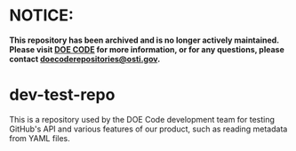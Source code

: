# NOTICE:
**This repository has been archived and is no longer actively maintained. Please visit [DOE CODE](https://www.osti.gov/doecode/) for more information, or for any questions, please contact [doecoderepositories@osti.gov](doecoderepositories@osti.gov?subject=[DOE%20CODE%20GitHub]%20More%20Information).**

# dev-test-repo
This is a repository used by the DOE Code development team for testing GitHub's API and various features of our product, such as reading metadata from YAML files.
